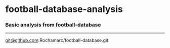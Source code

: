 # football-database-analysis

### Basic analysis from football-database

---
git@github.com:Rochamarc/football-database.git
